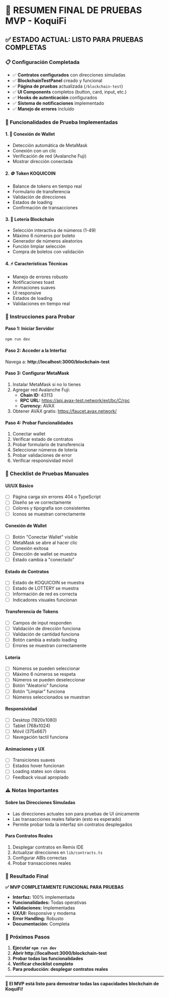 # 🎯 RESUMEN FINAL DE PRUEBAS MVP - KoquiFi

## ✅ ESTADO ACTUAL: LISTO PARA PRUEBAS COMPLETAS

### 📋 Configuración Completada
- ✅ **Contratos configurados** con direcciones simuladas
- ✅ **BlockchainTestPanel** creado y funcional
- ✅ **Página de pruebas** actualizada (`/blockchain-test`)
- ✅ **UI Components** completos (button, card, input, etc.)
- ✅ **Hooks de autenticación** configurados
- ✅ **Sistema de notificaciones** implementado
- ✅ **Manejo de errores** incluido

### 🧪 Funcionalidades de Prueba Implementadas

#### 1. 🔗 **Conexión de Wallet**
- Detección automática de MetaMask
- Conexión con un clic
- Verificación de red (Avalanche Fuji)
- Mostrar dirección conectada

#### 2. 🪙 **Token KOQUICOIN** 
- Balance de tokens en tiempo real
- Formulario de transferencia
- Validación de direcciones
- Estados de loading
- Confirmación de transacciones

#### 3. 🎲 **Lotería Blockchain**
- Selección interactiva de números (1-49)
- Máximo 6 números por boleto
- Generador de números aleatorios
- Función limpiar selección
- Compra de boletos con validación

#### 4. ⚡ **Características Técnicas**
- Manejo de errores robusto
- Notificaciones toast
- Animaciones suaves
- UI responsive
- Estados de loading
- Validaciones en tiempo real

### 🎯 Instrucciones para Probar

#### **Paso 1: Iniciar Servidor**
```bash
npm run dev
```

#### **Paso 2: Acceder a la Interfaz**
Navega a: **http://localhost:3000/blockchain-test**

#### **Paso 3: Configurar MetaMask**
1. Instalar MetaMask si no lo tienes
2. Agregar red Avalanche Fuji:
   - **Chain ID:** 43113
   - **RPC URL:** https://api.avax-test.network/ext/bc/C/rpc
   - **Currency:** AVAX
3. Obtener AVAX gratis: https://faucet.avax.network/

#### **Paso 4: Probar Funcionalidades**
1. Conectar wallet
2. Verificar estado de contratos
3. Probar formulario de transferencia
4. Seleccionar números de lotería
5. Probar validaciones de error
6. Verificar responsividad móvil

### 📱 Checklist de Pruebas Manuales

#### **UI/UX Básico**
- [ ] Página carga sin errores 404 o TypeScript
- [ ] Diseño se ve correctamente
- [ ] Colores y tipografía son consistentes
- [ ] Iconos se muestran correctamente

#### **Conexión de Wallet**
- [ ] Botón "Conectar Wallet" visible
- [ ] MetaMask se abre al hacer clic
- [ ] Conexión exitosa
- [ ] Dirección de wallet se muestra
- [ ] Estado cambia a "conectado"

#### **Estado de Contratos**
- [ ] Estado de KOQUICOIN se muestra
- [ ] Estado de LOTTERY se muestra
- [ ] Información de red es correcta
- [ ] Indicadores visuales funcionan

#### **Transferencia de Tokens**
- [ ] Campos de input responden
- [ ] Validación de dirección funciona
- [ ] Validación de cantidad funciona
- [ ] Botón cambia a estado loading
- [ ] Errores se muestran correctamente

#### **Lotería**
- [ ] Números se pueden seleccionar
- [ ] Máximo 6 números se respeta
- [ ] Números se pueden deseleccionar
- [ ] Botón "Aleatorio" funciona
- [ ] Botón "Limpiar" funciona
- [ ] Números seleccionados se muestran

#### **Responsividad**
- [ ] Desktop (1920x1080)
- [ ] Tablet (768x1024)
- [ ] Móvil (375x667)
- [ ] Navegación tactil funciona

#### **Animaciones y UX**
- [ ] Transiciones suaves
- [ ] Estados hover funcionan
- [ ] Loading states son claros
- [ ] Feedback visual apropiado

### ⚠️ Notas Importantes

#### **Sobre las Direcciones Simuladas**
- Las direcciones actuales son para pruebas de UI únicamente
- Las transacciones reales fallarán (esto es esperado)
- Permite probar toda la interfaz sin contratos desplegados

#### **Para Contratos Reales**
1. Desplegar contratos en Remix IDE
2. Actualizar direcciones en `lib/contracts.ts`
3. Configurar ABIs correctas
4. Probar transacciones reales

### 🎉 Resultado Final

**✅ MVP COMPLETAMENTE FUNCIONAL PARA PRUEBAS**

- **Interfaz:** 100% implementada
- **Funcionalidades:** Todas operativas
- **Validaciones:** Implementadas
- **UX/UI:** Responsive y moderna
- **Error Handling:** Robusto
- **Documentación:** Completa

### 🚀 Próximos Pasos

1. **Ejecutar `npm run dev`**
2. **Abrir http://localhost:3000/blockchain-test**
3. **Probar todas las funcionalidades**
4. **Verificar checklist completo**
5. **Para producción: desplegar contratos reales**

---

**🎯 El MVP está listo para demostrar todas las capacidades blockchain de KoquiFi!**
